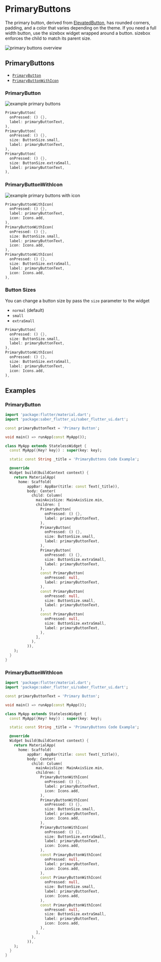 # PrimaryButtons
The primary button, derived from [ElevatedButton](https://api.flutter.dev/flutter/material/ElevatedButton-class.html), has rounded corners, padding, and a color that varies depending on the theme. If you need a full width button, use the sizebox widget wrapped around a button. sizebox enforces the child to match its parent size.

![primary buttons overview](/img/docs/core-components/buttons/primary-buttons/primary-buttons-overview.png)

## PrimaryButtons

- [`PrimaryButton`](#primarybutton)
- [`PrimaryButtonWithIcon`](#primarybuttonwithicon)

### PrimaryButton
![example primary buttons](/img/docs/core-components/buttons/primary-buttons/example-primary-button.png)

```dart
PrimaryButton(
  onPressed: () {},
  label: primaryButtonText,
),
PrimaryButton(
  onPressed: () {},
  size: ButtonSize.small,
  label: primaryButtonText,
),
PrimaryButton(
  onPressed: () {},
  size: ButtonSize.extraSmall,
  label: primaryButtonText,
),
```

### PrimaryButtonWithIcon
![example primary buttons with icon](/img/docs/core-components/buttons/primary-buttons/example-primary-button-with-icon.png)

```dart
PrimaryButtonWithIcon(
  onPressed: () {},
  label: primaryButtonText,
  icon: Icons.add,
),
PrimaryButtonWithIcon(
  onPressed: () {},
  size: ButtonSize.small,
  label: primaryButtonText,
  icon: Icons.add,
),
PrimaryButtonWithIcon(
  onPressed: () {},
  size: ButtonSize.extraSmall,
  label: primaryButtonText,
  icon: Icons.add,
),
```

### Button Sizes

You can change a button size by pass the `size` parameter to the widget

- `normal` (default)
- `small`
- `extraSmall`

```dart
PrimaryButton(
  onPressed: () {},
  size: ButtonSize.small,
  label: primaryButtonText,
),
PrimaryButtonWithIcon(
  onPressed: () {},
  size: ButtonSize.extraSmall,
  label: primaryButtonText,
  icon: Icons.add,
),
```

## Examples

### PrimaryButton

```dart
import 'package:flutter/material.dart';
import 'package:saber_flutter_ui/saber_flutter_ui.dart';

const primaryButtonText = 'Primary Button';

void main() => runApp(const MyApp());

class MyApp extends StatelessWidget {
  const MyApp({Key? key}) : super(key: key);

  static const String _title = 'PrimaryButtons Code Example';

  @override
  Widget build(BuildContext context) {
    return MaterialApp(
      home: Scaffold(
          appBar: AppBar(title: const Text(_title)),
          body: Center(
            child: Column(
              mainAxisSize: MainAxisSize.min,
              children: [
                PrimaryButton(
                  onPressed: () {},
                  label: primaryButtonText,
                ),
                PrimaryButton(
                  onPressed: () {},
                  size: ButtonSize.small,
                  label: primaryButtonText,
                ),
                PrimaryButton(
                  onPressed: () {},
                  size: ButtonSize.extraSmall,
                  label: primaryButtonText,
                ),
                const PrimaryButton(
                  onPressed: null,
                  label: primaryButtonText,
                ),
                const PrimaryButton(
                  onPressed: null,
                  size: ButtonSize.small,
                  label: primaryButtonText,
                ),
                const PrimaryButton(
                  onPressed: null,
                  size: ButtonSize.extraSmall,
                  label: primaryButtonText,
                ),
              ],
            ),
          )),
    );
  }
}
```

### PrimaryButtonWithIcon

```dart
import 'package:flutter/material.dart';
import 'package:saber_flutter_ui/saber_flutter_ui.dart';

const primaryButtonText = 'Primary Button';

void main() => runApp(const MyApp());

class MyApp extends StatelessWidget {
  const MyApp({Key? key}) : super(key: key);

  static const String _title = 'PrimaryButtons Code Example';

  @override
  Widget build(BuildContext context) {
    return MaterialApp(
      home: Scaffold(
          appBar: AppBar(title: const Text(_title)),
          body: Center(
            child: Column(
              mainAxisSize: MainAxisSize.min,
              children: [
                PrimaryButtonWithIcon(
                  onPressed: () {},
                  label: primaryButtonText,
                  icon: Icons.add,
                ),
                PrimaryButtonWithIcon(
                  onPressed: () {},
                  size: ButtonSize.small,
                  label: primaryButtonText,
                  icon: Icons.add,
                ),
                PrimaryButtonWithIcon(
                  onPressed: () {},
                  size: ButtonSize.extraSmall,
                  label: primaryButtonText,
                  icon: Icons.add,
                ),
                const PrimaryButtonWithIcon(
                  onPressed: null,
                  label: primaryButtonText,
                  icon: Icons.add,
                ),
                const PrimaryButtonWithIcon(
                  onPressed: null,
                  size: ButtonSize.small,
                  label: primaryButtonText,
                  icon: Icons.add,
                ),
                const PrimaryButtonWithIcon(
                  onPressed: null,
                  size: ButtonSize.extraSmall,
                  label: primaryButtonText,
                  icon: Icons.add,
                ),
              ],
            ),
          )),
    );
  }
}
```
